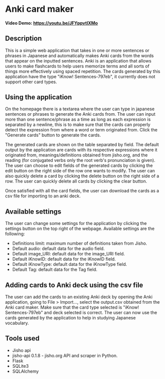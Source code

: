 # Anki card maker
#### Video Demo:  <https://youtu.be/JFYppvtlXMo>
## Description
This is a simple web application that takes in one or more sentences or phrases in Japanese and automatically makes Anki cards from the words that appear on the inputted sentences. Anki is an application that allows users to make flashcards to help users memorize terms and all sorts of things more effectively using spaced repetition. The cards generated by this application have the type "iKnow! Sentences-797eb", it currently does not support other card types.

## Using the application
On the homepage there is a textarea where the user can type in japanese sentences or phrases to generate the Anki cards from. The user can input more than one sentence/phrase as a time as long as each expression is separated by a newline, this is to make sure that the cards can properly detect the expression from where a word or term originated from. Click the "Generate cards" button to generate the cards.

The generated cards are shown on the table separated by field. The default output by the application are cards with its respective expressions where it originated from, meanings/definitions obtained from jisho.org, and the reading (for conjugated verbs only the root verb's pronunciation is given). The user can choose to edit fields of the generated cards by clicking the edit button on the right side of the row one wants to modify. The user can also quickly delete a card by clicking the delete button on the right side of a row. The user can quickly delete all cards by clicking the clear button.

Once satisfied with all the card fields, the user can download the cards as a csv file for importing to an anki deck.

## Available settings
The user can change some settings for the application by clicking the settings button on the top right of the webpage.
Available settings are the following:
* Definitions limit: maximum number of definitions taken from Jisho.
* Default audio: default data for the audio field.
* Default image_URI: default data for the image_URI field.
* Default iKnowID: default data for the iKnowID field.
* Default iKnowType: default data for the iKnowType field.
* Default Tag: default data for the Tag field.

## Adding cards to Anki deck using the csv file
The user can add the cards to an existing Anki deck by opening the Anki application, going to File > Import..., select the output.csv obtained from the Anki card maker. Make sure that the card type selected is "iKnow! Sentences-797eb" and deck selected is correct. The user can now use the cards generated by the application to help in studying Japanese vocabulary.

## Tools used

* Jisho api
* jisho-api 0.1.8 - jisho.org API and scraper in Python.
* Flask
* SQLite3
* SQLAlchemy
